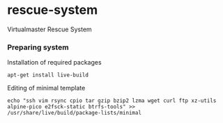 rescue-system
=============

Virtualmaster Rescue System


### Preparing system

Installation of required packages

    apt-get install live-build

Editing of minimal template

    echo "ssh vim rsync cpio tar gzip bzip2 lzma wget curl ftp xz-utils alpine-pico e2fsck-static btrfs-tools" >> /usr/share/live/build/package-lists/minimal